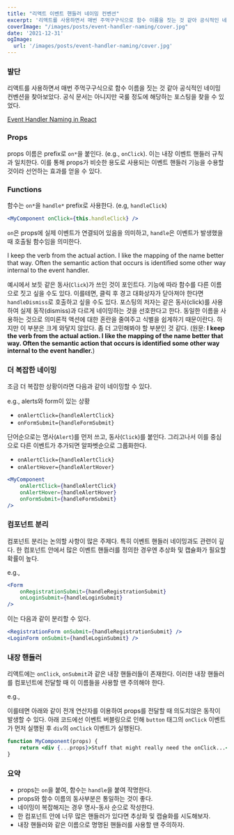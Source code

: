 ```yaml
---
title: "리액트 이벤트 핸들러 네이밍 컨벤션"
excerpt: '리액트를 사용하면서 매번 주먹구구식으로 함수 이름을 짓는 것 같아 공식적인 네이밍 컨벤션을 찾아보았다. '
coverImage: "/images/posts/event-handler-naming/cover.jpg"
date: '2021-12-31'
ogImage:
  url: '/images/posts/event-handler-naming/cover.jpg'
---
```


### 발단

리액트를 사용하면서 매번 주먹구구식으로 함수 이름을 짓는 것 같아 공식적인 네이밍 컨벤션을 찾아보았다. 공식 문서는 아니지만 국룰 정도에 해당하는 포스팅을 찾을 수 있었다.

[Event Handler Naming in React](https://jaketrent.com/post/naming-event-handlers-react)

### Props

props 이름은 prefix로 `on*`을 붙인다. (e.g., `onClick`). 이는 내장 이벤트 핸들러 규칙과 일치한다. 이를 통해 props가 비슷한 용도로 사용되는 이벤트 핸들러 기능을 수용할 것이라 선언하는 효과를 얻을 수 있다.

### Functions

함수는 `on*`을 `handle*` prefix로 사용한다. (e.g, `handleClick`)

```jsx
<MyComponent onClick={this.handleClick} />
```

`on`은 props에 실제 이벤트가 연결되어 있음을 의미하고, `handle`은 이벤트가 발생했을 때 호출될 함수임을 의미한다.

I keep the verb from the actual action. I like the mapping of the name better that way. Often the semantic action that occurs is identified some other way internal to the event handler.

예시에서 보듯 같은 동사(`Click`)가 쓰인 것이 포인트다. 기능에 따라 함수를 다른 이름으로 짓고 싶을 수도 있다. 이를테면, 클릭 후 경고 대화상자가 닫아져야 한다면 `handleDismiss`로 호출하고 싶을 수도 있다. 포스팅의 저자는 같은 동사(click)를 사용하여 실제 동작(dismiss)과 다르게 네이밍하는 것을 선호한다고 한다. 동일한 이름을 사용하는 것으로 의미론적 액션에 대한 혼란을 줄여주고 식별을 쉽게하기 때문이란다. 하지만 이 부분은 크게 와닿지 않았다. 좀 더 고민해봐야 할 부분인 것 같다. (원문: **I keep the verb from the actual action. I like the mapping of the name better that way. Often the semantic action that occurs is identified some other way internal to the event handler.**)

### 더 복잡한 네이밍

조금 더 복잡한 상황이라면 다음과 같이 네이밍할 수 있다.

e.g., alerts와 form이 있는 상황

- `onAlertClick={handleAlertClick}`
- `onFormSubmit={handleFormSubmit}`

단어순으로는 명사(`Alert`)를 먼저 쓰고, 동사(`Click`)를 붙인다. 그리고나서 이를 중심으로 다른 이벤트가 추가되면 알파벳순으로 그룹화한다.

- `onAlertClick={handleAlertClick}`
- `onAlertHover={handleAlertHover}`

```jsx
<MyComponent
    onAlertClick={handleAlertClick}
    onAlertHover={handleAlertHover}
    onFormSubmit={handleFormSubmit}
/>
```

### 컴포넌트 분리

컴포넌트 분리는 논의할 사항이 많은 주제다. 특히 이벤트 핸들러 네이밍과도 관련이 깊다. 한 컴포넌트 안에서 많은 이벤트 핸들러를 정의한 경우엔 추상화 및 캡슐화가 필요할 확률이 높다.

e.g.,

```jsx
<Form
    onRegistrationSubmit={handleRegistrationSubmit}
    onLoginSubmit={handleLoginSubmit}
/>
```

이는 다음과 같이 분리할 수 있다.

```jsx
<RegistrationForm onSubmit={handleRegistrationSubmit} />
<LoginForm onSubmit={handleLoginSubmit} />
```

### 내장 핸들러

리액트에는 `onClick`, `onSubmit`과 같은 내장 핸들러들이 존재한다. 이러한 내장 핸들러를 컴포넌트에 전달할 때 이 이름들을 사용할 땐 주의해야 한다.

e.g.,

이를테면 아래와 같이 전개 연산자를 이용하여 props를 전달할 때 의도치않은 동작이 발생할 수 있다. 아래 코드에선 이벤트 버블링으로 인해 `button` 태그의 `onClick` 이벤트가 먼저 실행된 후 `div`의 `onClick` 이벤트가 실행된다.

```jsx
function MyComponent(props) {
    return <div {...props}>Stuff that might really need the onClick...</div>
}
```

### 요약

- props는 `on`을 붙여, 함수는 `handle`을 붙여 작명한다.
- props와 함수 이름의 동사부분은 통일하는 것이 좋다.
- 네이밍이 복잡해지는 경우 명사-동사 순으로 작성한다.
- 한 컴포넌트 안에 너무 많은 핸들러가 있다면 추상화 및 캡슐화를 시도해보자.
- 내장 핸들러와 같은 이름으로 명명된 핸들러를 사용할 땐 주의하자.
